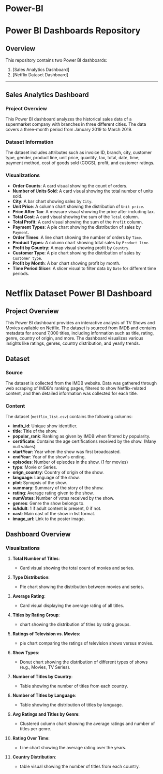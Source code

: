 # Power-BI
# Power BI Dashboards Repository

## Overview

This repository contains two Power BI dashboards:

1. [Sales Analytics Dashboard]
2. [Netflix Dataset Dashboard]

---

## Sales Analytics Dashboard

### Project Overview

This Power BI dashboard analyzes the historical sales data of a supermarket company with branches in three different cities. The data covers a three-month period from January 2019 to March 2019.

### Dataset Information

The dataset includes attributes such as invoice ID, branch, city, customer type, gender, product line, unit price, quantity, tax, total, date, time, payment method, cost of goods sold (COGS), profit, and customer ratings.

### Visualizations

- **Order Counts**: A card visual showing the count of orders.
- **Number of Units Sold**: A card visual showing the total number of units sold.
- **City**: A bar chart showing sales by `City`.
- **Unit Price**: A column chart showing the distribution of `Unit price`.
- **Price After Tax**: A measure visual showing the price after including tax.
- **Total Cost**: A card visual showing the sum of the `Total` column.
- **Total Profit**: A card visual showing the sum of the `Profit` column.
- **Payment Types**: A pie chart showing the distribution of sales by `Payment`.
- **Order Times**: A line chart showing the number of orders by `Time`.
- **Product Types**: A column chart showing total sales by `Product line`.
- **Profit by Country**: A map visual showing profit by `Country`.
- **Customer Type**: A pie chart showing the distribution of sales by `Customer type`.
- **Profit by Month**: A bar chart showing profit by month.
- **Time Period Slicer**: A slicer visual to filter data by `Date` for different time periods.

# Netflix Dataset Power BI Dashboard

## Project Overview

This Power BI dashboard provides an interactive analysis of TV Shows and Movies available on Netflix. The dataset is sourced from IMDB and contains metadata for around 7,000 titles, including information such as title, rating, genre, country of origin, and more. The dashboard visualizes various insights like ratings, genres, country distribution, and yearly trends.

## Dataset

### Source

The dataset is collected from the IMDB website. Data was gathered through web scraping of IMDB's ranking pages, filtered to show Netflix-related content, and then detailed information was collected for each title.

### Content

The dataset (`netflix_list.csv`) contains the following columns:

- **imdb_id**: Unique show identifier.
- **title**: Title of the show.
- **popular_rank**: Ranking as given by IMDB when filtered by popularity.
- **certificate**: Contains the age certifications received by the show. (Many null values)
- **startYear**: Year when the show was first broadcasted.
- **endYear**: Year of the show's ending.
- **episodes**: Number of episodes in the show. (1 for movies)
- **type**: Movie or Series.
- **orign_country**: Country of origin of the show.
- **language**: Language of the show.
- **plot**: Synopsis of the show.
- **summary**: Summary of the story of the show.
- **rating**: Average rating given to the show.
- **numVotes**: Number of votes received by the show.
- **genres**: Genre the show belongs to.
- **isAdult**: 1 if adult content is present, 0 if not.
- **cast**: Main cast of the show in list format.
- **image_url**: Link to the poster image.

## Dashboard Overview

### Visualizations

1. **Total Number of Titles**:
   - Card visual showing the total count of movies and series.

2. **Type Distribution**:
   - Pie chart showing the distribution between movies and series.

3. **Average Rating**:
   - Card visual displaying the average rating of all titles.

4. **Titles by Rating Group**:
   - chart showing the distribution of titles by rating groups.

5. **Ratings of Television vs. Movies**:
   - pie chart comparing the ratings of television shows versus movies.

6. **Show Types**:
   - Donut chart showing the distribution of different types of shows (e.g., Movies, TV Series).

7. **Number of Titles by Country**:
   - Table showing the number of titles from each country.

8. **Number of Titles by Language**:
   - Table showing the distribution of titles by language.

9. **Avg Ratings and Titles by Genre**:
   - Clustered column chart showing the average ratings and number of titles per genre.

10. **Rating Over Time**:
    - Line chart showing the average rating over the years.

11. **Country Distribution**:
    - table visual showing the number of titles from each country.

   




